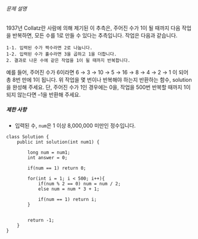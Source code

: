 
###### 문제 설명

1937년 Collatz란 사람에 의해 제기된 이 추측은, 주어진 수가 1이 될 때까지 다음 작업을 반복하면, 모든 수를 1로 만들 수 있다는 추측입니다. 작업은 다음과 같습니다.

```
1-1. 입력된 수가 짝수라면 2로 나눕니다. 
1-2. 입력된 수가 홀수라면 3을 곱하고 1을 더합니다. 
2. 결과로 나온 수에 같은 작업을 1이 될 때까지 반복합니다. 
```

예를 들어, 주어진 수가 6이라면 6 → 3 → 10 → 5 → 16 → 8 → 4 → 2 → 1 이 되어 총 8번 만에 1이 됩니다. 위 작업을 몇 번이나 반복해야 하는지 반환하는 함수, solution을 완성해 주세요. 단, 주어진 수가 1인 경우에는 0을, 작업을 500번 반복할 때까지 1이 되지 않는다면 –1을 반환해 주세요.

##### 제한 사항

-   입력된 수, `num`은 1 이상 8,000,000 미만인 정수입니다.

```
class Solution {
    public int solution(int num1) {
        
        long num = num1;
        int answer = 0;
        
        if(num == 1) return 0;
        
        for(int i = 1; i < 500; i++){
            if(num % 2 == 0) num = num / 2;
            else num = num * 3 + 1;
            
            if(num == 1) return i;
        }
        
        
        return -1;
    }
}
```